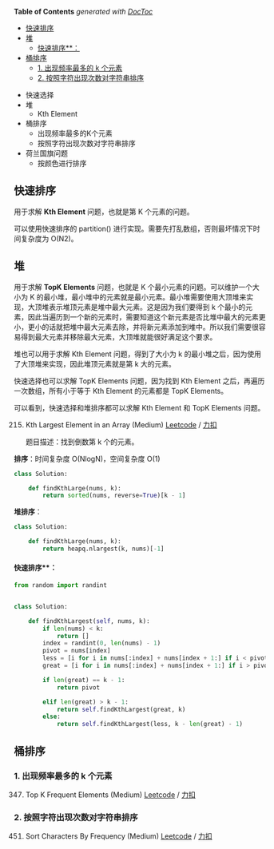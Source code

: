 <!-- START doctoc generated TOC please keep comment here to allow auto update -->
<!-- DON'T EDIT THIS SECTION, INSTEAD RE-RUN doctoc TO UPDATE -->
**Table of Contents**  *generated with [DocToc](https://github.com/thlorenz/doctoc)*

- [快速排序](#%E5%BF%AB%E9%80%9F%E6%8E%92%E5%BA%8F)
- [堆](#%E5%A0%86)
    - [快速排序**：](#%E5%BF%AB%E9%80%9F%E6%8E%92%E5%BA%8F)
- [桶排序](#%E6%A1%B6%E6%8E%92%E5%BA%8F)
  - [1. 出现频率最多的 k 个元素](#1-%E5%87%BA%E7%8E%B0%E9%A2%91%E7%8E%87%E6%9C%80%E5%A4%9A%E7%9A%84-k-%E4%B8%AA%E5%85%83%E7%B4%A0)
  - [2. 按照字符出现次数对字符串排序](#2-%E6%8C%89%E7%85%A7%E5%AD%97%E7%AC%A6%E5%87%BA%E7%8E%B0%E6%AC%A1%E6%95%B0%E5%AF%B9%E5%AD%97%E7%AC%A6%E4%B8%B2%E6%8E%92%E5%BA%8F)

<!-- END doctoc generated TOC please keep comment here to allow auto update -->

- 快速选择
- 堆
  - Kth Element
- 桶排序
  - 出现频率最多的K个元素
  - 按照字符出现次数对字符串排序
- 荷兰国旗问题
  - 按颜色进行排序



## 快速排序

用于求解 **Kth Element** 问题，也就是第 K 个元素的问题。

可以使用快速排序的 partition() 进行实现。需要先打乱数组，否则最坏情况下时间复杂度为 O(N2)。

## 堆

用于求解 **TopK Elements** 问题，也就是 K 个最小元素的问题。可以维护一个大小为 K 的最小堆，最小堆中的元素就是最小元素。最小堆需要使用大顶堆来实现，大顶堆表示堆顶元素是堆中最大元素。这是因为我们要得到 k 个最小的元素，因此当遍历到一个新的元素时，需要知道这个新元素是否比堆中最大的元素更小，更小的话就把堆中最大元素去除，并将新元素添加到堆中。所以我们需要很容易得到最大元素并移除最大元素，大顶堆就能很好满足这个要求。

堆也可以用于求解 Kth Element 问题，得到了大小为 k 的最小堆之后，因为使用了大顶堆来实现，因此堆顶元素就是第 k 大的元素。

快速选择也可以求解 TopK Elements 问题，因为找到 Kth Element 之后，再遍历一次数组，所有小于等于 Kth Element 的元素都是 TopK Elements。

可以看到，快速选择和堆排序都可以求解 Kth Element 和 TopK Elements 问题。

215. Kth Largest Element in an Array (Medium)  [Leetcode](https://leetcode.com/problems/kth-largest-element-in-an-array/description/) / [力扣](https://leetcode-cn.com/problems/kth-largest-element-in-an-array/description/)

     题目描述：找到倒数第 k 个的元素。

**排序**：时间复杂度 O(NlogN)，空间复杂度 O(1)

```python
class Solution:

    def findKthLarge(nums, k):
        return sorted(nums, reverse=True)[k - 1]
```

**堆排序**：

```python
class Solution:

    def findKthLarge(nums, k):
        return heapq.nlargest(k, nums)[-1]
```





#### 快速排序**：

```python
from random import randint


class Solution:

    def findKthLargest(self, nums, k):
        if len(nums) < k:
            return []
        index = randint(0, len(nums) - 1)
        pivot = nums[index]
        less = [i for i in nums[:index] + nums[index + 1:] if i < pivot]
        great = [i for i in nums[:index] + nums[index + 1:] if i > pivot]

        if len(great) == k - 1:
            return pivot

        elif len(great) > k - 1:
            return self.findKthLargest(great, k)
        else:
            return self.findKthLargest(less, k - len(great) - 1)

```



## 桶排序

### 1. 出现频率最多的 k 个元素

347. Top K Frequent Elements (Medium)  [Leetcode](https://leetcode.com/problems/top-k-frequent-elements/description/) / [力扣](https://leetcode-cn.com/problems/top-k-frequent-elements/description/)



### 2. 按照字符出现次数对字符串排序

451. Sort Characters By Frequency (Medium)  [Leetcode](https://leetcode.com/problems/sort-characters-by-frequency/description/) / [力扣](https://leetcode-cn.com/problems/sort-characters-by-frequency/description/)

